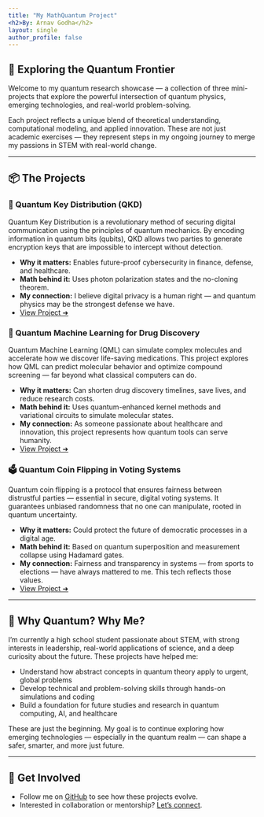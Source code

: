 ```yaml
---
title: "My MathQuantum Project"
<h2>By: Arnav Godha</h2>
layout: single
author_profile: false
---
```




<h2>🔬 Exploring the Quantum Frontier</h2>

<p>Welcome to my quantum research showcase — a collection of three mini-projects that explore the powerful intersection of quantum physics, emerging technologies, and real-world problem-solving.</p>

<p>Each project reflects a unique blend of theoretical understanding, computational modeling, and applied innovation. These are not just academic exercises — they represent steps in my ongoing journey to merge my passions in STEM with real-world change.</p>

<hr/>

<h2>📦 The Projects</h2>

<h3>🔑 Quantum Key Distribution (QKD)</h3>
<p>Quantum Key Distribution is a revolutionary method of securing digital communication using the principles of quantum mechanics. By encoding information in quantum bits (qubits), QKD allows two parties to generate encryption keys that are impossible to intercept without detection.</p>
<ul>
  <li><strong>Why it matters:</strong> Enables future-proof cybersecurity in finance, defense, and healthcare.</li>
  <li><strong>Math behind it:</strong> Uses photon polarization states and the no-cloning theorem.</li>
  <li><strong>My connection:</strong> I believe digital privacy is a human right — and quantum physics may be the strongest defense we have.</li>
  <li><a href="/qkd/">View Project ➜</a></li>
</ul>

<h3>🧪 Quantum Machine Learning for Drug Discovery</h3>
<p>Quantum Machine Learning (QML) can simulate complex molecules and accelerate how we discover life-saving medications. This project explores how QML can predict molecular behavior and optimize compound screening — far beyond what classical computers can do.</p>
<ul>
  <li><strong>Why it matters:</strong> Can shorten drug discovery timelines, save lives, and reduce research costs.</li>
  <li><strong>Math behind it:</strong> Uses quantum-enhanced kernel methods and variational circuits to simulate molecular states.</li>
  <li><strong>My connection:</strong> As someone passionate about healthcare and innovation, this project represents how quantum tools can serve humanity.</li>
  <li><a href="/qml-drugs/">View Project ➜</a></li>
</ul>

<h3>🗳️ Quantum Coin Flipping in Voting Systems</h3>
<p>Quantum coin flipping is a protocol that ensures fairness between distrustful parties — essential in secure, digital voting systems. It guarantees unbiased randomness that no one can manipulate, rooted in quantum uncertainty.</p>
<ul>
  <li><strong>Why it matters:</strong> Could protect the future of democratic processes in a digital age.</li>
  <li><strong>Math behind it:</strong> Based on quantum superposition and measurement collapse using Hadamard gates.</li>
  <li><strong>My connection:</strong> Fairness and transparency in systems — from sports to elections — have always mattered to me. This tech reflects those values.</li>
  <li><a href="/about/">View Project ➜</a></li>
</ul>

<hr/>

<h2>🌱 Why Quantum? Why Me?</h2>

<p>I’m currently a high school student passionate about STEM, with strong interests in leadership, real-world applications of science, and a deep curiosity about the future. These projects have helped me:</p>
<ul>
  <li>Understand how abstract concepts in quantum theory apply to urgent, global problems</li>
  <li>Develop technical and problem-solving skills through hands-on simulations and coding</li>
  <li>Build a foundation for future studies and research in quantum computing, AI, and healthcare</li>
</ul>

<p>These are just the beginning. My goal is to continue exploring how emerging technologies — especially in the quantum realm — can shape a safer, smarter, and more just future.</p>

<hr/>

<h2>🔗 Get Involved</h2>
<ul>
  <li>Follow me on <a href="https://github.com/YOUR-USERNAME">GitHub</a> to see how these projects evolve.</li>
  <li>Interested in collaboration or mentorship? <a href="mailto:godhaarnav10@gmail.com">Let’s connect</a>.</li>
</ul>
